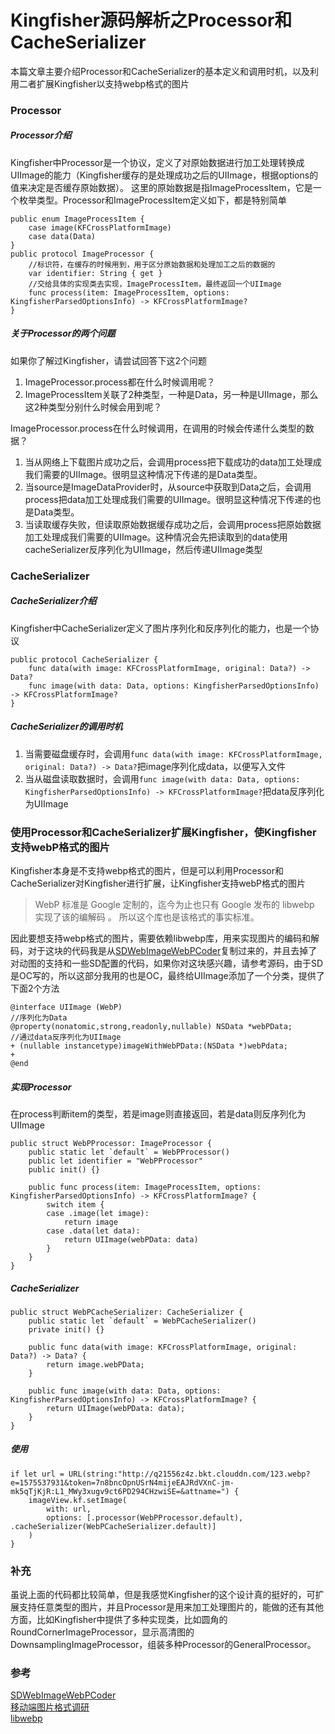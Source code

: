 # Kingfisher源码解析之Processor和CacheSerializer
本篇文章主要介绍Processor和CacheSerializer的基本定义和调用时机，以及利用二者扩展Kingfisher以支持webp格式的图片
### Processor
##### Processor介绍
Kingfisher中Processor是一个协议，定义了对原始数据进行加工处理转换成UIImage的能力（Kingfisher缓存的是处理成功之后的UIImage，根据options的值来决定是否缓存原始数据）。
这里的原始数据是指ImageProcessItem，它是一个枚举类型。Processor和ImageProcessItem定义如下，都是特别简单

```
public enum ImageProcessItem {
    case image(KFCrossPlatformImage)
    case data(Data)
}
public protocol ImageProcessor {
    //标识符，在缓存的时候用到，用于区分原始数据和处理加工之后的数据的
    var identifier: String { get }
    //交给具体的实现类去实现，ImageProcessItem，最终返回一个UIImage
    func process(item: ImageProcessItem, options: KingfisherParsedOptionsInfo) -> KFCrossPlatformImage?
}
```
##### 关于Processor的两个问题
如果你了解过Kingfisher，请尝试回答下这2个问题
1. ImageProcessor.process都在什么时候调用呢？
2. ImageProcessItem关联了2种类型，一种是Data，另一种是UIImage，那么这2种类型分别什么时候会用到呢？

ImageProcessor.process在什么时候调用，在调用的时候会传递什么类型的数据？
1. 当从网络上下载图片成功之后，会调用process把下载成功的data加工处理成我们需要的UIImage。很明显这种情况下传递的是Data类型。
2. 当source是ImageDataProvider时，从source中获取到Data之后，会调用process把data加工处理成我们需要的UIImage。很明显这种情况下传递的也是Data类型。
3. 当读取缓存失败，但读取原始数据缓存成功之后，会调用process把原始数据加工处理成我们需要的UIImage。这种情况会先把读取到的data使用cacheSerializer反序列化为UIImage，然后传递UIImage类型

### CacheSerializer
##### CacheSerializer介绍
Kingfisher中CacheSerializer定义了图片序列化和反序列化的能力，也是一个协议

```
public protocol CacheSerializer {
    func data(with image: KFCrossPlatformImage, original: Data?) -> Data?
    func image(with data: Data, options: KingfisherParsedOptionsInfo) -> KFCrossPlatformImage?
}
```
##### CacheSerializer的调用时机
1. 当需要磁盘缓存时，会调用`func data(with image: KFCrossPlatformImage, original: Data?) -> Data?`把image序列化成data，以便写入文件
2. 当从磁盘读取数据时，会调用`func image(with data: Data, options: KingfisherParsedOptionsInfo) -> KFCrossPlatformImage?`把data反序列化为UIImage

### 使用Processor和CacheSerializer扩展Kingfisher，使Kingfisher支持webP格式的图片
Kingfisher本身是不支持webp格式的图片，但是可以利用Processor和CacheSerializer对Kingfisher进行扩展，让Kingfisher支持webP格式的图片

> WebP 标准是 Google 定制的，迄今为止也只有 Google 发布的 libwebp 实现了该的编解码 。 所以这个库也是该格式的事实标准。

因此要想支持webp格式的图片，需要依赖libwebp库，用来实现图片的编码和解码，对于这块的代码我是从[SDWebImageWebPCoder](https://github.com/SDWebImage/SDWebImageWebPCoder)复制过来的，并且去掉了对动图的支持和一些SD配置的代码，如果你对这块感兴趣，请参考源码，由于SD是OC写的，所以这部分我用的也是OC，最终给UIImage添加了一个分类，提供了下面2个方法

```
@interface UIImage (WebP)
//序列化为Data
@property(nonatomic,strong,readonly,nullable) NSData *webPData;
//通过data反序列化为UIImage
+ (nullable instancetype)imageWithWebPData:(NSData *)webPdata;
+ 
@end
```

##### 实现Processor
在process判断item的类型，若是image则直接返回，若是data则反序列化为UIImage
```
public struct WebPProcessor: ImageProcessor {
    public static let `default` = WebPProcessor()
    public let identifier = "WebPProcessor"
    public init() {}
    
    public func process(item: ImageProcessItem, options: KingfisherParsedOptionsInfo) -> KFCrossPlatformImage? {
        switch item {
        case .image(let image):
            return image
        case .data(let data):
            return UIImage(webPData: data)
        }
    }
}
```
##### CacheSerializer

```
public struct WebPCacheSerializer: CacheSerializer {
    public static let `default` = WebPCacheSerializer()
    private init() {}
    
    public func data(with image: KFCrossPlatformImage, original: Data?) -> Data? {
        return image.webPData;
    }
    
    public func image(with data: Data, options: KingfisherParsedOptionsInfo) -> KFCrossPlatformImage? {
        return UIImage(webPData: data);
    }
}
```

##### 使用

```
if let url = URL(string:"http://q21556z4z.bkt.clouddn.com/123.webp?e=1575537931&token=7n8bncOpnUSrN4mijeEAJRdVXnC-jm-mk5qTjKjR:L1_MWy3xugv9ct6PD294CHzwiSE=&attname=") {
    imageView.kf.setImage(
        with: url,
        options: [.processor(WebPProcessor.default), .cacheSerializer(WebPCacheSerializer.default)]
    )
}
```
### 补充
虽说上面的代码都比较简单，但是我感觉Kingfisher的这个设计真的挺好的，可扩展支持任意类型的图片，并且Processor是用来加工处理图片的，能做的还有其他方面，比如Kingfisher中提供了多种实现类，比如圆角的RoundCornerImageProcessor，显示高清图的DownsamplingImageProcessor，组装多种Processor的GeneralProcessor。
### 参考
[SDWebImageWebPCoder](https://github.com/SDWebImage/SDWebImageWebPCoder)    
[移动端图片格式调研](https://blog.ibireme.com/2015/11/02/mobile_image_benchmark/)    
[libwebp](https://developers.google.com/speed/webp/)    
